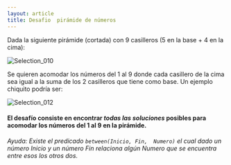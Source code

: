 ```yaml
---
layout: article
title: Desafio  pirámide de números
---
```


Dada la siguiente pirámide (cortada) con 9 casilleros (5 en la base + 4 en la cima):

![Selection_010](https://user-images.githubusercontent.com/4098184/60686836-7573bd80-9e81-11e9-99e7-dd4ecb447a41.png)

Se quieren acomodar los números del 1 al 9 donde cada casillero de la cima sea igual a la suma de los 2 casilleros que tiene como base. 
Un ejemplo chiquito podría ser:

![Selection_012](https://user-images.githubusercontent.com/4098184/60687349-693d2f80-9e84-11e9-8969-8f2c3d092b43.png)


#### El desafío consiste en encontrar _todas las soluciones_ posibles para acomodar los números del 1 al 9 en la pirámide.


_Ayuda: Existe el predicado `between(Inicio, Fin,  Numero)` el cual dado un número Inicio y un número Fin relaciona algún Numero que se encuentra entre esos los otros dos._
